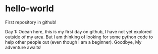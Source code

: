 # hello-world
First repository in github!

Day 1:
Ocean here, this is my first day on github, I have not yet explored outside of my area. But I am thinking of looking for some python code to help other people out (even though I am a beginner). Goodbye, My adventure awaits!
